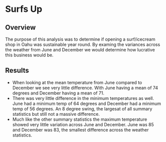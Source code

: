 # Surfs Up

## Overview
The purpose of this analysis was to determine if opening a surf/icecream shop in Oahu was sustainable year round. By examing the variances across the weather from June and December we would determine how lucrative this business would be.

## Results
- When looking at the mean temperature from June compared to December we see very little difference. With June having a mean of 74 degrees and December having a mean of 71.
- There was very little difference in the minimum temperatures as well. June had a minimum temp of 64 degrees and December had a minimum temp of 56 degrees. An 8 degree swing, the largesat of all summary statistics but still not a massive difference.
- Much like the other summary statistics the maximum temperature showed very little variation across June and December. June was 85 and December was 83, the smallest difference across the weather statistics. 


